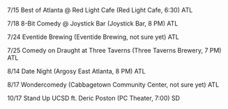 7/15 Best of Atlanta @ Red Light Cafe (Red Light Cafe, 6:30) ATL

7/18 8-Bit Comedy @ Joystick Bar (Joystick Bar, 8 PM) ATL

7/24 Eventide Brewing (Eventide Brewing, not sure yet) ATL

7/25 Comedy on Draught at Three Taverns (Three Taverns Brewery, 7 PM) ATL

8/14 Date Night (Argosy East Atlanta, 8 PM) ATL

8/17 Wondercomedy (Cabbagetown Community Center, not sure yet) ATL

10/17 Stand Up UCSD ft. Deric Poston (PC Theater, 7:00) SD
